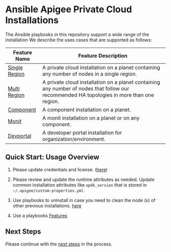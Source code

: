 # Ansible Apigee Private Cloud Installations
The Ansible playbooks in this repository support a wide range of the installation
We describe the uses cases that are supported as follows: 

| Feature Name | Feature Description |
| --- | --- |
| [Single Region](single-region/README.md#usage-instructions) | A private cloud installation on a planet containing any number of nodes in a single region. |
| [Multi Region](multi-region/README.md#usage-instructions) | A private cloud installation on a planet containing any number of nodes that follow our recommended HA topologies in more than one region. |
| [Component](component/README.md#usage-instructions) | A component installation on a planet. |
| [Monit](monit/README.md#usage-instructions) | A monit installation on a planet or on any component.  |
| [Devportal](devportal/README.md#usage-instructions) | A developer portal installation for organization/environment.  |

## Quick Start: Usage Overview

1. Please update credentials and license. ([here](README-credentials.md#usage-instructions))

1. Please review and update the runtime attributes as needed. Update common installation 
attributes like `opdk_version` that is stored in `~/.apigee/custom-properties.yml`.

1. Use playbooks to uninstall in case you need to clean the node (s) of other previous installations. [here](../post-installations/uninstall/README.md#usage-instructions)

1. Use a playbooks [Features](README.md#ansible-apigee-private-cloud-installations)


## Next Steps

Please continue with the [next steps](../README.md#ansible-apigee-private-cloud-features) in the process.